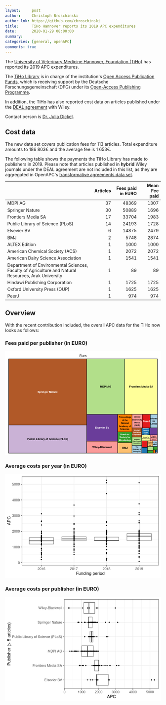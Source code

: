 ```yaml
---
layout:     post
author:     Christoph Broschinski
author_lnk: https://github.com/cbroschinski
title:      TiHo Hannover reports its 2019 APC expenditures
date:       2020-01-29 08:00:00
summary:    
categories: [general, openAPC]
comments: true
---
```





The [University of Veterinary Medicine Hannover, Foundation (TiHo)](http://www.tiho-hannover.de/en/home/) has reported its 2019 APC expenditures.

The [TiHo Library](http://www.tiho-hannover.de/de/kliniken-institute/bibliothek/) is in charge of the institution's [Open Access Publication Funds](http://www.tiho-hannover.de/kliniken-institute/bibliothek/open-access/publikationsfonds-an-der-tiho/open-access-publikationsfonds-der-dfg/), which is receiving support by the Deutsche Forschungsgemeinschaft (DFG) under its [Open-Access Publishing Programme](http://www.dfg.de/en/research_funding/programmes/infrastructure/lis/funding_opportunities/open_access/).

In addition, the TiHo has also reported cost data on articles published under the [DEAL agreement](https://www.projekt-deal.de/wiley-contract/) with Wiley.

Contact person is [Dr. Julia Dickel](mailto:julia.dickel@tiho-hannover.de).

## Cost data



The new data set covers publication fees for 113 articles. Total expenditure amounts to 186 803€ and the average fee is 1 653€.

The following table shows the payments the TiHo Library has made to publishers in 2019. Please note that articles published in **hybrid** Wiley journals under the DEAL agreement are not included in this list, as they are aggregated in OpenAPC's [transformative agreements data set](https://github.com/OpenAPC/openapc-de/tree/master/data/transformative_agreements).


|                                                                                                    | Articles| Fees paid in EURO| Mean Fee paid|
|:---------------------------------------------------------------------------------------------------|--------:|-----------------:|-------------:|
|MDPI AG                                                                                             |       37|             48369|          1307|
|Springer Nature                                                                                     |       30|             50889|          1696|
|Frontiers Media SA                                                                                  |       17|             33704|          1983|
|Public Library of Science (PLoS)                                                                    |       14|             24193|          1728|
|Elsevier BV                                                                                         |        6|             14875|          2479|
|BMJ                                                                                                 |        2|              5748|          2874|
|ALTEX Edition                                                                                       |        1|              1000|          1000|
|American Chemical Society (ACS)                                                                     |        1|              2072|          2072|
|American Dairy Science Association                                                                  |        1|              1541|          1541|
|Department of Environmental Sciences, Faculty of Agriculture and Natural Resources, Arak University |        1|                89|            89|
|Hindawi Publishing Corporation                                                                      |        1|              1725|          1725|
|Oxford University Press (OUP)                                                                       |        1|              1625|          1625|
|PeerJ                                                                                               |        1|               974|           974|

## Overview

With the recent contribution included, the overall APC data for the TiHo now looks as follows:

### Fees paid per publisher (in EURO)

![plot of chunk tree_tiho_2020_01_29_full](/figure/tree_tiho_2020_01_29_full-1.png)

###  Average costs per year (in EURO)

![plot of chunk box_tiho_2020_01_29_year_full](/figure/box_tiho_2020_01_29_year_full-1.png)

###  Average costs per publisher (in EURO)

![plot of chunk box_tiho_2020_01_29_publisher_full](/figure/box_tiho_2020_01_29_publisher_full-1.png)
